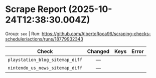 # Scrape Report (2025-10-24T12:38:30.004Z)

Group: `seo`  |  Run: https://github.com/AlbertoRoca96/scraping-checks-scheduler/actions/runs/18779932343

| Check | Changed | Keys | Error |
|---|:---:|:--|:--|
| `playstation_blog_sitemap_diff` | — |  |  |
| `nintendo_us_news_sitemap_diff` | — |  |  |
